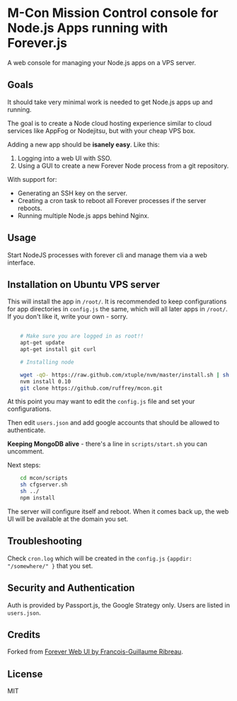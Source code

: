 # M-Con Mission Control console for Node.js Apps running with Forever.js

A web console for managing your Node.js apps on a VPS server.

## Goals

It should take very minimal work is needed to get Node.js apps up and running.

The goal is to create a Node cloud hosting experience similar to cloud services like AppFog or Nodejitsu, but with your cheap VPS box.

Adding a new app should be **isanely easy**. Like this:

1. Logging into a web UI with SSO.
1. Using a GUI to create a new Forever Node process from a git repository.

With support for:

- Generating an SSH key on the server.
- Creating a cron task to reboot all Forever processes if the server reboots.
- Running multiple Node.js apps behind Nginx.


## Usage

Start NodeJS processes with forever cli and manage them via a web interface.

## Installation on Ubuntu VPS server

This will install the app in `/root/`. It is recommended to keep configurations for app directories in `config.js` the same, which will all later apps in `/root/`. If you don't like it, write your own - sorry.

``` bash
    
    # Make sure you are logged in as root!!
    apt-get update
    apt-get install git curl

    # Installing node

    wget -qO- https://raw.github.com/xtuple/nvm/master/install.sh | sh
	nvm install 0.10
    git clone https://github.com/ruffrey/mcon.git
```

At this point you may want to edit the `config.js` file and set your configurations.

Then edit `users.json` and add google accounts that should be allowed to authenticate.

**Keeping MongoDB alive** - there's a line in `scripts/start.sh` you can uncomment.

Next steps:
``` bash
    cd mcon/scripts
    sh cfgserver.sh
    sh ../
    npm install
```

The server will configure itself and reboot. When it comes back up, the web UI will be available at the domain you set.


## Troubleshooting

Check `cron.log` which will be created in the `config.js` `{appdir: "/somewhere/" }` that you set.


## Security and Authentication

Auth is provided by Passport.js, the Google Strategy only. Users are listed in `users.json`.


## Credits

Forked from [Forever Web UI by Francois-Guillaume Ribreau](https://github.com/FGRibreau/forever-webui.git).


## License

MIT
